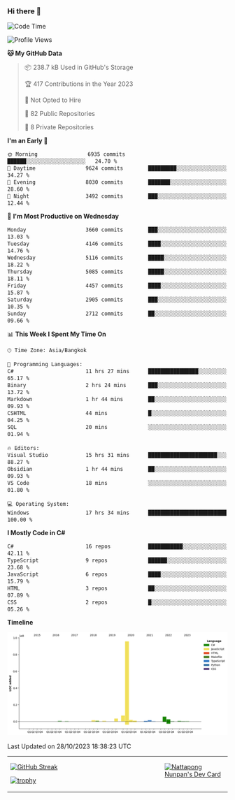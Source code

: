 ### Hi there 👋

<!--START_SECTION:waka-->
![Code Time](http://img.shields.io/badge/Code%20Time-1%2C207%20hrs%202%20mins-blue)

![Profile Views](http://img.shields.io/badge/Profile%20Views-0-blue)

**🐱 My GitHub Data** 

> 📦 238.7 kB Used in GitHub's Storage 
 > 
> 🏆 417 Contributions in the Year 2023
 > 
> 🚫 Not Opted to Hire
 > 
> 📜 82 Public Repositories 
 > 
> 🔑 8 Private Repositories 
 > 
**I'm an Early 🐤** 

```text
🌞 Morning                6935 commits        ██████░░░░░░░░░░░░░░░░░░░   24.70 % 
🌆 Daytime                9624 commits        █████████░░░░░░░░░░░░░░░░   34.27 % 
🌃 Evening                8030 commits        ███████░░░░░░░░░░░░░░░░░░   28.60 % 
🌙 Night                  3492 commits        ███░░░░░░░░░░░░░░░░░░░░░░   12.44 % 
```
📅 **I'm Most Productive on Wednesday** 

```text
Monday                   3660 commits        ███░░░░░░░░░░░░░░░░░░░░░░   13.03 % 
Tuesday                  4146 commits        ████░░░░░░░░░░░░░░░░░░░░░   14.76 % 
Wednesday                5116 commits        █████░░░░░░░░░░░░░░░░░░░░   18.22 % 
Thursday                 5085 commits        █████░░░░░░░░░░░░░░░░░░░░   18.11 % 
Friday                   4457 commits        ████░░░░░░░░░░░░░░░░░░░░░   15.87 % 
Saturday                 2905 commits        ███░░░░░░░░░░░░░░░░░░░░░░   10.35 % 
Sunday                   2712 commits        ██░░░░░░░░░░░░░░░░░░░░░░░   09.66 % 
```


📊 **This Week I Spent My Time On** 

```text
🕑︎ Time Zone: Asia/Bangkok

💬 Programming Languages: 
C#                       11 hrs 27 mins      ████████████████░░░░░░░░░   65.17 % 
Binary                   2 hrs 24 mins       ███░░░░░░░░░░░░░░░░░░░░░░   13.72 % 
Markdown                 1 hr 44 mins        ██░░░░░░░░░░░░░░░░░░░░░░░   09.93 % 
CSHTML                   44 mins             █░░░░░░░░░░░░░░░░░░░░░░░░   04.25 % 
SQL                      20 mins             ░░░░░░░░░░░░░░░░░░░░░░░░░   01.94 % 

🔥 Editors: 
Visual Studio            15 hrs 31 mins      ██████████████████████░░░   88.27 % 
Obsidian                 1 hr 44 mins        ██░░░░░░░░░░░░░░░░░░░░░░░   09.93 % 
VS Code                  18 mins             ░░░░░░░░░░░░░░░░░░░░░░░░░   01.80 % 

💻 Operating System: 
Windows                  17 hrs 34 mins      █████████████████████████   100.00 % 
```

**I Mostly Code in C#** 

```text
C#                       16 repos            ███████████░░░░░░░░░░░░░░   42.11 % 
TypeScript               9 repos             ██████░░░░░░░░░░░░░░░░░░░   23.68 % 
JavaScript               6 repos             ████░░░░░░░░░░░░░░░░░░░░░   15.79 % 
HTML                     3 repos             ██░░░░░░░░░░░░░░░░░░░░░░░   07.89 % 
CSS                      2 repos             █░░░░░░░░░░░░░░░░░░░░░░░░   05.26 % 
```



**Timeline**

![Lines of Code chart](https://raw.githubusercontent.com/aixasz/aixasz/main/assets/bar_graph.png)


 Last Updated on 28/10/2023 18:38:23 UTC
<!--END_SECTION:waka-->

<table>
<tr>
<td width="70%" valign="top">
 
 [![GitHub Streak](http://github-readme-streak-stats.herokuapp.com?user=aixasz&theme=github-dark&hide_border=true&date_format=%5BY%20%5DM%20j)](https://git.io/streak-stats)

 [![trophy](https://github-profile-trophy.vercel.app/?username=aixasz&theme=onedark)](https://github.com/ryo-ma/github-profile-trophy)
 </td>
<td width="30%" valign="top">
 
<a href="https://app.daily.dev/aixasz"><img src="https://api.daily.dev/devcards/403207936e6547c9a85ea449e9f3abe8.png?r=re8" alt="Nattapong Nunpan's Dev Card"/></a>

 </td>
</tr>
</table>
 
